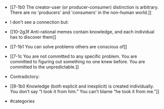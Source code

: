 - [[7-1b0 The creator-user (or producer-consumer) distinction is arbitrary. There are no 'producers' and 'consumers' in the non-human world.]]

- I don't see a connection but:
- [[10-2g3f Anti-rational memes contain knowledge, and each individual has to discover them]]

- [[7-1b1 You can solve problems others are conscious of]]
- [[7-1c You are not committed to any specific problem. You are committed to figuring out something no one knew before. You are committed to the unpredictable.]]

- Contradictory:
- [[9-1b0 Knowledge (both explicit and inexplicit) is created individually. You don’t say “I took it from him.” You can’t blame “he took it from me.”]]

- #categories
